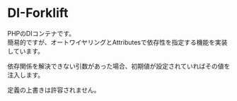 # DI-Forklift
 
PHPのDIコンテナです。  
簡易的ですが、オートワイヤリングとAttributesで依存性を指定する機能を実装しています。  

依存関係を解決できない引数があった場合、初期値が設定されていればその値を注入します。

定義の上書きは許容されません。